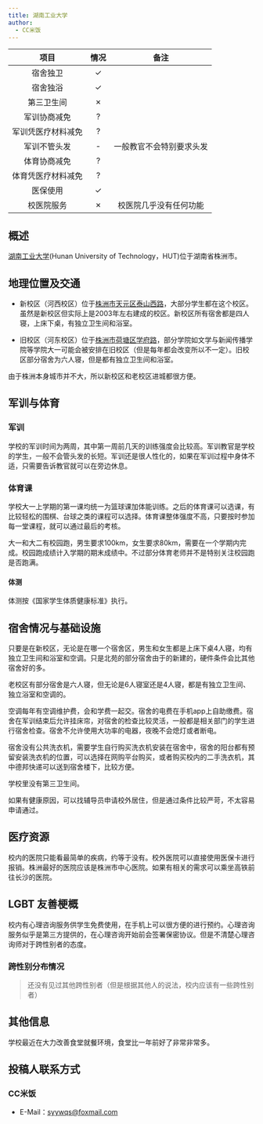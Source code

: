 ```yaml
---
title: 湖南工业大学
author:
  - CC米饭
---
```


|        项目        | 情况 |      备注      |
| :----------------: | :--: |:------------:|
|      宿舍独卫      |  ✓   |              |
|      宿舍独浴      |  ✓   |              |
|     第三卫生间     |  ✗   |              |
|    军训协商减免    |  ?   |              |
| 军训凭医疗材料减免 |  ?   |              |
|    军训不管头发    |  -   | 一般教官不会特别要求头发 |
|    体育协商减免    |  ?   |              |
| 体育凭医疗材料减免 |  ?   |              |
|      医保使用      |  ✓   |              |
|     校医院服务     |  ✗   | 校医院几乎没有任何功能  |

## 概述

[湖南工业大学](https://www.hut.edu.cn/)(Hunan University of Technology，HUT)位于湖南省株洲市。

## 地理位置及交通

- 新校区（河西校区）位于[株洲市天元区泰山西路](https://amap.com/place/B02DD0R880)，大部分学生都在这个校区。虽然是新校区但实际上是2003年左右建成的校区。新校区所有宿舍都是四人寝，上床下桌，有独立卫生间和浴室。

- 旧校区（河东校区）位于[株洲市荷塘区学府路](https://amap.com/place/B02DD01YBL)，部分学院如文学与新闻传播学院等学院大一可能会被安排在旧校区（但是每年都会改变所以不一定）。旧校区部分宿舍为六人寝，但是都有独立卫生间和浴室。

由于株洲本身城市并不大，所以新校区和老校区进城都很方便。

## 军训与体育

### 军训

学校的军训时间为两周，其中第一周前几天的训练强度会比较高。军训教官是学校的学生，一般不会管头发的长短。军训还是很人性化的，如果在军训过程中身体不适，只需要告诉教官就可以在旁边休息。

### 体育课

学校大一上学期的第一课均统一为篮球课加体能训练。之后的体育课可以选课，有比较轻松的围棋、台球之类的课程可以选择。体育课整体强度不高，只要按时参加每一堂课程，就可以通过最后的考核。

大一和大二有校园跑，男生要求100km，女生要求80km，需要在一个学期内完成。校园跑成绩计入学期的期末成绩中。不过部分体育老师并不是特别关注校园跑是否跑满。

#### 体测

体测按《国家学生体质健康标准》执行。

## 宿舍情况与基础设施

只要是在新校区，无论是在哪一个宿舍区，男生和女生都是上床下桌4人寝，均有独立卫生间和浴室和空调。只是北苑的部分宿舍由于的新建的，硬件条件会比其他宿舍好的多。

老校区有部分宿舍是六人寝，但无论是6人寝室还是4人寝，都是有独立卫生间、 独立浴室和空调的。

空调每年有空调维护费，会和学费一起交。宿舍的电费在手机app上自助缴费。宿舍在军训结束后允许挂床帘，对宿舍的检查比较灵活，一般都是相关部门的学生进行宿舍检查。宿舍不允许使用大功率的电器，夜晚不会熄灯或者断电。

宿舍没有公共洗衣机，需要学生自行购买洗衣机安装在宿舍中，宿舍的阳台都有预留安装洗衣机的位置，可以选择在网购平台购买，或者购买校内的二手洗衣机，其中德邦快递可以送到宿舍楼下，比较方便。

学校里没有第三卫生间。

如果有健康原因，可以找辅导员申请校外居住，但是通过条件比较严苛，不太容易申请通过。

## 医疗资源

校内的医院只能看最简单的疾病，约等于没有。校外医院可以直接使用医保卡进行报销。株洲最好的医院应该是株洲市中心医院。如果有相关的需求可以乘坐高铁前往长沙的医院。

## LGBT 友善梗概

校内有心理咨询服务供学生免费使用，在手机上可以很方便的进行预约。心理咨询服务似乎是第三方提供的，在心理咨询开始前会签署保密协议。但是不清楚心理咨询师对于跨性别者的态度。

### 跨性别分布情况

> 还没有见过其他跨性别者（但是根据其他人的说法，校内应该有一些跨性别者）

## 其他信息

学校最近在大力改善食堂就餐环境，食堂比一年前好了非常非常多。

## 投稿人联系方式

### CC米饭

- E-Mail：<syywqs@foxmail.com>
